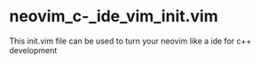 # neovim_c-_ide_vim_init.vim
This init.vim file can be used to turn your neovim like a ide for c++ development
